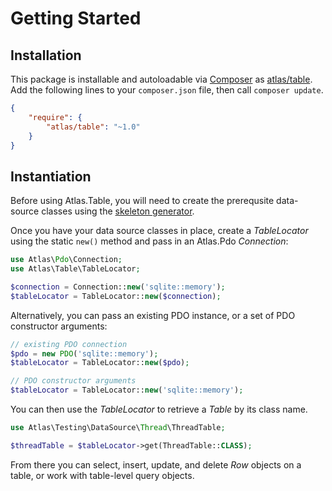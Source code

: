 # Getting Started

## Installation

This package is installable and autoloadable via [Composer](https://getcomposer.org/)
as [atlas/table](https://packagist.org/packages/atlas/table). Add the following lines
to your `composer.json` file, then call `composer update`.

```json
{
    "require": {
        "atlas/table": "~1.0"
    }
}
```

## Instantiation

Before using Atlas.Table, you will need to create the prerequsite data-source
classes using the [skeleton generator](/dymaxion/skeleton).

Once you have your data source classes in place, create a _TableLocator_ using
the static `new()` method and pass in an Atlas.Pdo _Connection_:

```php
use Atlas\Pdo\Connection;
use Atlas\Table\TableLocator;

$connection = Connection::new('sqlite::memory');
$tableLocator = TableLocator::new($connection);
```

Alternatively, you can pass an existing PDO instance, or a set of PDO
constructor arguments:

```php
// existing PDO connection
$pdo = new PDO('sqlite::memory');
$tableLocator = TableLocator::new($pdo);

// PDO constructor arguments
$tableLocator = TableLocator::new('sqlite::memory');
```

You can then use the _TableLocator_ to retrieve a _Table_ by its class name.

```php
use Atlas\Testing\DataSource\Thread\ThreadTable;

$threadTable = $tableLocator->get(ThreadTable::CLASS);
```

From there you can select, insert, update, and delete _Row_ objects on a table,
or work with table-level query objects.
